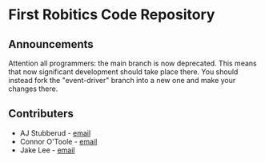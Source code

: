 First Robitics Code Repository
===============================

Announcements
-------------
Attention all programmers: the main branch is now deprecated.  This means that now significant development should take place there.  You should instead fork the "event-driver" branch into a new one and make your changes there.

Contributers
-------------

- AJ Stubberud - [email][email-aj]
- Connor O'Toole - [email][email-connor]
- Jake Lee - [email][email-jake]

[email-aj]: mailto:stubberudaj@gmail.com
[email-connor]: mailto:connorot@gmail.com
[email-jake]: mailto:louisol@gmail.com